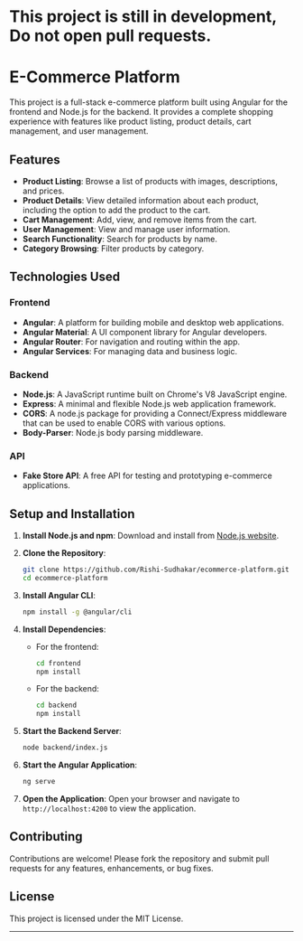 # This project is still in development, Do not open pull requests.
# E-Commerce Platform

This project is a full-stack e-commerce platform built using Angular for the frontend and Node.js for the backend. It provides a complete shopping experience with features like product listing, product details, cart management, and user management.

## Features

- **Product Listing**: Browse a list of products with images, descriptions, and prices.
- **Product Details**: View detailed information about each product, including the option to add the product to the cart.
- **Cart Management**: Add, view, and remove items from the cart.
- **User Management**: View and manage user information.
- **Search Functionality**: Search for products by name.
- **Category Browsing**: Filter products by category.

## Technologies Used

### Frontend

- **Angular**: A platform for building mobile and desktop web applications.
- **Angular Material**: A UI component library for Angular developers.
- **Angular Router**: For navigation and routing within the app.
- **Angular Services**: For managing data and business logic.

### Backend

- **Node.js**: A JavaScript runtime built on Chrome's V8 JavaScript engine.
- **Express**: A minimal and flexible Node.js web application framework.
- **CORS**: A node.js package for providing a Connect/Express middleware that can be used to enable CORS with various options.
- **Body-Parser**: Node.js body parsing middleware.

### API

- **Fake Store API**: A free API for testing and prototyping e-commerce applications.

## Setup and Installation

1. **Install Node.js and npm**:
   Download and install from [Node.js website](https://nodejs.org/).

2. **Clone the Repository**:
   ```bash
   git clone https://github.com/Rishi-Sudhakar/ecommerce-platform.git
   cd ecommerce-platform
   ```

3. **Install Angular CLI**:
   ```bash
   npm install -g @angular/cli
   ```

4. **Install Dependencies**:
   - For the frontend:
     ```bash
     cd frontend
     npm install
     ```
   - For the backend:
     ```bash
     cd backend
     npm install
     ```

5. **Start the Backend Server**:
   ```bash
   node backend/index.js
   ```

6. **Start the Angular Application**:
   ```bash
   ng serve
   ```

7. **Open the Application**:
   Open your browser and navigate to `http://localhost:4200` to view the application.

## Contributing

Contributions are welcome! Please fork the repository and submit pull requests for any features, enhancements, or bug fixes.

## License

This project is licensed under the MIT License.

---
